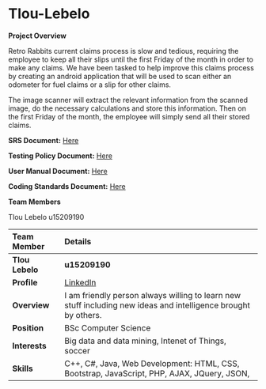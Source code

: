 # Tlou-Lebelo

**Project Overview**

Retro Rabbits current claims process is slow and tedious, requiring the employee to keep all their slips until the first Friday of the month in order to make any claims. We have been tasked to help improve this claims process by creating an android application that will be used to scan either an odometer for fuel claims or a slip for other claims.

The image scanner will extract the relevant information from the scanned image, do the necessary calculations and store this information. Then on the first Friday of the month, the employee will simply send all their stored claims.

**SRS Document:**
<a href="https://github.com/cos301-2019-se/Tlou-Lebelo/blob/master/Documentation/SRS_SpecificationRetro_Rabbits_Claim_System.pdf" target="_blank">Here</a>

**Testing Policy Document:**
<a href="https://github.com/cos301-2019-se/Tlou-Lebelo/blob/master/Documentation/Testing_Policy.pdf" target="_blank">Here</a>

**User Manual Document:**
<a href="https://github.com/cos301-2019-se/Tlou-Lebelo/blob/master/Documentation/User_Manual.pdf" target="_blank">Here</a>

**Coding Standards Document:**
<a href="https://github.com/cos301-2019-se/Tlou-Lebelo/blob/master/Documentation/Coding_Standards.pdf" target="_blank">Here</a>


**Team Members**

Tlou Lebelo u15209190 <br>

|Team Member | Details | 
| :---         | :---         |  
|**Tlou Lebelo**|**u15209190** |
|**Profile** |<a href="https://www.linkedin.com/in/tlou-lebelo-359a30141/" target="_blank">LinkedIn</a>|
|**Overview**|I am friendly person always willing to learn new stuff including new ideas and intelligence brought by others. |
|**Position** |BSc Computer Science|
|**Interests** |Big data and data mining, Intenet of Things, soccer|
|**Skills**|C++, C#, Java, Web Development: HTML, CSS, Bootstrap, JavaScript, PHP, AJAX, JQuery, JSON,
